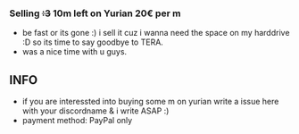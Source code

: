 ### Selling ~~:3~~ 10m left on Yurian 20€ per m 
* be fast or its gone :) i sell it cuz i wanna need the space on my harddrive :D so its time to say goodbye to TERA.
* was a nice time with u guys.

## INFO
* if you are interessted into buying some m on yurian write a issue here with your discordname & i write ASAP :)
* payment method: PayPal only
